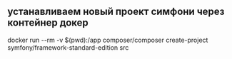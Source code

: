 ## устанавливаем новый проект симфони через контейнер докер
docker run --rm -v $(pwd):/app composer/composer create-project symfony/framework-standard-edition src